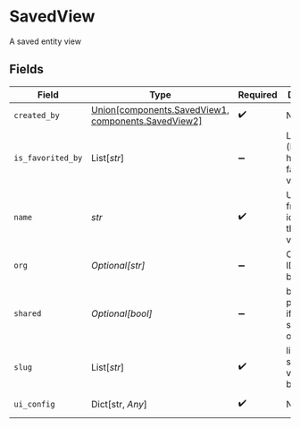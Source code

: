 # SavedView

A saved entity view


## Fields

| Field                                                                                       | Type                                                                                        | Required                                                                                    | Description                                                                                 | Example                                                                                     |
| ------------------------------------------------------------------------------------------- | ------------------------------------------------------------------------------------------- | ------------------------------------------------------------------------------------------- | ------------------------------------------------------------------------------------------- | ------------------------------------------------------------------------------------------- |
| `created_by`                                                                                | [Union[components.SavedView1, components.SavedView2]](../../models/components/createdby.md) | :heavy_check_mark:                                                                          | N/A                                                                                         |                                                                                             |
| `is_favorited_by`                                                                           | List[*str*]                                                                                 | :heavy_minus_sign:                                                                          | List of users (IDs) that have favorited the view                                            | 11701                                                                                       |
| `name`                                                                                      | *str*                                                                                       | :heavy_check_mark:                                                                          | User-friendly identifier for the saved view                                                 | View listing German                                                                         |
| `org`                                                                                       | *Optional[str]*                                                                             | :heavy_minus_sign:                                                                          | Organisation ID a view belongs to                                                           | 66                                                                                          |
| `shared`                                                                                    | *Optional[bool]*                                                                            | :heavy_minus_sign:                                                                          | boolean property for if a view is shared with organisation                                  | true                                                                                        |
| `slug`                                                                                      | List[*str*]                                                                                 | :heavy_check_mark:                                                                          | list of schemas a view can belong to                                                        |                                                                                             |
| `ui_config`                                                                                 | Dict[str, *Any*]                                                                            | :heavy_check_mark:                                                                          | N/A                                                                                         | [object Object]                                                                             |